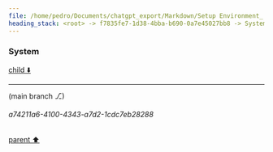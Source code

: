 ```yaml
---
file: /home/pedro/Documents/chatgpt_export/Markdown/Setup Environment_ Timeout Issue.md
heading_stack: <root> -> f7835fe7-1d38-4bba-b690-0a7e45027bb8 -> System
---
```

### System

[child ⬇️](#a74211a6-4100-4343-a7d2-1cdc7eb28288)

---

(main branch ⎇)
###### a74211a6-4100-4343-a7d2-1cdc7eb28288
[parent ⬆️](#f7835fe7-1d38-4bba-b690-0a7e45027bb8)
